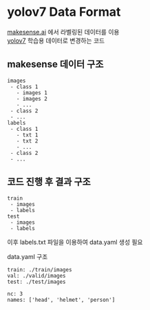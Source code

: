 # yolov7 Data Format

[makesense.ai](https://www.makesense.ai/) 에서 라벨링된 데이터를 이용  
[yolov7](https://github.com/WongKinYiu/yolov7) 학습용 데이터로 변경하는 코드


## makesense 데이터 구조

```
images
 - class 1
   - images 1
   - images 2
   - ...
 - class 2
 - ...
labels
 - class 1
   - txt 1
   - txt 2
   - ...
 - class 2
 - ...
```

## 코드 진행 후 결과 구조

```
train
 - images
 - labels
test 
 - images
 - labels
```

이후 labels.txt 파일을 이용하여 data.yaml 생성 필요

data.yaml 구조

```
train: ./train/images
val: ./valid/images
test: ./test/images

nc: 3
names: ['head', 'helmet', 'person']
```